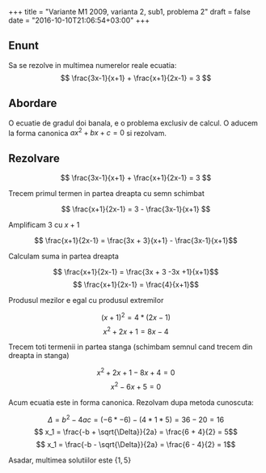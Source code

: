 +++
title = "Variante M1 2009, varianta 2, sub1, problema 2"
draft = false
date = "2016-10-10T21:06:54+03:00"
+++

## Enunt

Sa se rezolve in multimea numerelor reale ecuatia: $$ \frac{3x-1}{x+1} + \frac{x+1}{2x-1} = 3 $$

## Abordare

O ecuatie de gradul doi banala, e o problema exclusiv de calcul. O aducem la forma canonica $ax^2 + bx + c = 0$ si rezolvam. 

## Rezolvare

$$ \frac{3x-1}{x+1} + \frac{x+1}{2x-1} = 3 $$

Trecem primul termen in partea dreapta cu semn schimbat

$$ \frac{x+1}{2x-1} = 3 - \frac{3x-1}{x+1} $$

Amplificam $3$ cu $x+1$

$$ \frac{x+1}{2x-1} = \frac{3x + 3}{x+1} - \frac{3x-1}{x+1}$$

Calculam suma in partea dreapta

$$ \frac{x+1}{2x-1} = \frac{3x + 3 -3x +1}{x+1}$$
$$ \frac{x+1}{2x-1} = \frac{4}{x+1}$$

Produsul mezilor e egal cu produsul extremilor

$$(x+1)^{2} = 4 * (2x - 1)$$
$$x^2 + 2x + 1 = 8x - 4$$

Trecem toti termenii in partea stanga (schimbam semnul cand trecem din dreapta in stanga)

$$x^2 + 2x + 1 - 8x + 4 = 0$$
$$x^2 - 6x + 5 = 0$$

Acum ecuatia este in forma canonica. Rezolvam dupa metoda cunoscuta:

$$\Delta = b^2 - 4ac = (-6 * -6) - (4 * 1 * 5) = 36 - 20 = 16 $$
$$ x_1 = \frac{-b + \sqrt{\Delta}}{2a} =  \frac{6 + 4}{2} = 5$$
$$ x_1 = \frac{-b - \sqrt{\Delta}}{2a} =  \frac{6 - 4}{2} = 1$$ 

Asadar, multimea solutiilor este $\{1, 5\}$